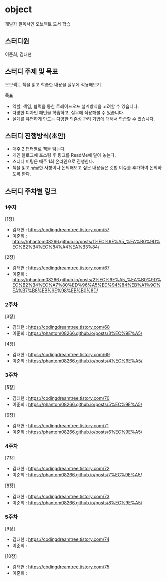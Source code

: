 # object
개발자 필독서인 오브젝트 도서 학습

## 스터디원
이준희, 김태현

## 스터디 주제 및 목표
오브젝트 책을 읽고 학습한 내용을 실무에 적용해보기

목표 
- 역할, 책임, 협력을 통한 트레이드오프 설계방식을 고려할 수 있습니다.
- 다양한 디자인 패턴을 학습하고, 실무에 적용해볼 수 있습니다.
- 설계를 유연하게 만드는 다양한 의존성 관리 기법에 대해서 학습할 수 있습니다.


## 스터디 진행방식(초안)

- 매주 2 챕터별로 책을 읽는다.
- 개인 블로그에 포스팅 후 링크를 ReadMe에 달아 놓는다.
- 스터디 미팅은 매주 1회 온라인으로 진행한다.
- 책을 읽고 궁금한 사항이나 논의해보고 싶은 내용들은 깃헙 이슈를 추가하여 논의하도록 한다.

## 스터디 주차별 링크

### 1주차
[1장]
- 김태현 : https://codingdreamtree.tistory.com/57     
- 이준희 : https://phantom08266.github.io/posts/1%EC%9E%A5_%EA%B0%9D%EC%B2%B4%EC%84%A4%EA%B3%84/

[2장]
- 김태현 : https://codingdreamtree.tistory.com/67 
- 이준희 : https://phantom08266.github.io/posts/2%EC%9E%A5_%EA%B0%9D%EC%B2%B4%EC%A7%80%ED%96%A5%ED%94%84%EB%A1%9C%EA%B7%B8%EB%9E%98%EB%B0%8D/ 


### 2주차
[3장]
- 김태현 : https://codingdreamtree.tistory.com/68
- 이준희 : https://phantom08266.github.io/posts/3%EC%9E%A5/

[4장]
- 김태현 : https://codingdreamtree.tistory.com/69
- 이준희 : https://phantom08266.github.io/posts/4%EC%9E%A5/
  
  
### 3주차
[5장]
- 김태현 : https://codingdreamtree.tistory.com/70
- 이준희 : https://phantom08266.github.io/posts/5%EC%9E%A5/

[6장]
- 김태현 : https://codingdreamtree.tistory.com/71
- 이준희 : https://phantom08266.github.io/posts/6%EC%9E%A5/
  
  
### 4주차
[7장]
- 김태현 : https://codingdreamtree.tistory.com/72
- 이준희 : https://phantom08266.github.io/posts/7%EC%9E%A5/

[8장]
- 김태현 : https://codingdreamtree.tistory.com/73
- 이준희 : https://phantom08266.github.io/posts/8%EC%9E%A5/
  
  
### 5주차
[9장]
- 김태현 : https://codingdreamtree.tistory.com/74
- 이준희 : 

[10장]
- 김태현 : https://codingdreamtree.tistory.com/75
- 이준희 :
